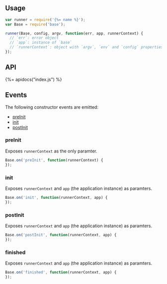 ## Usage

```js
var runner = require('{%= name %}');
var Base = require('base');

runner(Base, config, argv, function(err, app, runnerContext) {
  // `err`: error object
  // `app`: instance of `base` 
  // `runnerContext`: object with `argv`, `env` and `config` properties
});
```

## API

{%= apidocs("index.js") %}

## Events

The following constructor events are emitted:

- [preInit](#preInit)
- [init](#init)
- [postInit](#postInit)

### preInit

Exposes `runnerContext` as the only paramter.

```js
Base.on('preInit', function(runnerContext) {
});
```

### init

Exposes `runnerContext` and `app` (the application instance) as paramters.

```js
Base.on('init', function(runnerContext, app) {
});
```

### postInit

Exposes `runnerContext` and `app` (the application instance) as paramters.

```js
Base.on('postInit', function(runnerContext, app) {
});
```

### finished

Exposes `runnerContext` and `app` (the application instance) as paramters.

```js
Base.on('finished', function(runnerContext, app) {
});
```
